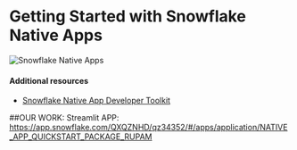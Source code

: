 # Getting Started with Snowflake Native Apps


![Snowflake Native Apps](https://quickstarts.snowflake.com/guide/getting_started_with_native_apps/img/edcfa4000a03ae36.png)
#### Additional resources

- [Snowflake Native App Developer Toolkit](https://www.snowflake.com/snowflake-native-app-developer-toolkit/?utm_source=github&utm_medium=github&utm_campaign=na-us-en-eb-developer-toolkit-github)


##OUR WORK:
Streamlit APP:
https://app.snowflake.com/QXQZNHD/qz34352/#/apps/application/NATIVE_APP_QUICKSTART_PACKAGE_RUPAM

